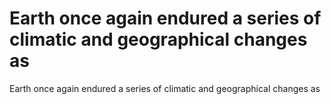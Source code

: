 # Earth once again endured a series of climatic and geographical changes as

Earth once again endured a series of climatic and geographical changes as